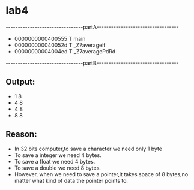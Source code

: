 # lab4
--------------------------------partA----------------------------------
* 0000000000400555 T main
* 000000000040052d T _Z7averageif
* 00000000004004ed T _Z7averagePdRd

--------------------------------partB----------------------------------
## Output:
* 1 8
* 4 8
* 4 8
* 8 8
## Reason:
* In 32 bits computer,to save a character we need only 1 byte
* To save a integer we need 4 bytes.
* To save a float we need 4 bytes.
* To save a double we need 8 bytes.
* However, when we need to save a pointer,it takes space of 8 bytes,no matter what kind of data the pointer  points to.
